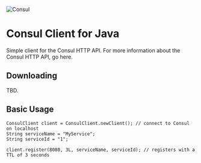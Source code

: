 ![Consul](https://d13yacurqjgara.cloudfront.net/users/42318/screenshots/1514846/consul-logo-grad_teaser.png)

Consul Client for Java
======================

Simple client for the Consul HTTP API.  For more information about the Consul HTTP API, go here.

Downloading
-----------

TBD.

Basic Usage
-----------

```
ConsulClient client = ConsulClient.newClient(); // connect to Consul on localhost
String serviceName = "MyService";
String serviceId = "1";

client.register(8080, 3L, serviceName, serviceId); // registers with a TTL of 3 seconds
```